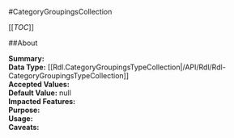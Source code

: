#CategoryGroupingsCollection

[[_TOC_]]

##About

**Summary:**   
**Data Type:** [[Rdl.CategoryGroupingsTypeCollection|/API/Rdl/Rdl-CategoryGroupingsTypeCollection]]  
**Accepted Values:**   
**Default Value:** null  
**Impacted Features:**   
**Purpose:**   
**Usage:**   
**Caveats:**   

